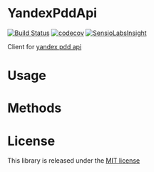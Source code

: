 YandexPddApi
=============

[![Build Status](https://travis-ci.org/amaxlab/yandex-pdd-api.svg?branch=master)](https://travis-ci.org/amaxlab/yandex-pdd-api)
[![codecov](https://codecov.io/gh/amaxlab/yandex-pdd-api/branch/master/graph/badge.svg)](https://codecov.io/gh/amaxlab/yandex-pdd-api)
[![SensioLabsInsight](https://insight.sensiolabs.com/projects/e1841a7f-bde4-483f-82ec-98995e84ea24/small.png)](https://insight.sensiolabs.com/projects/e1841a7f-bde4-483f-82ec-98995e84ea24)

Client for [yandex pdd api](https://tech.yandex.ru/pdd/)

Usage
=====

Methods
=======

License
=======

This library is released under the [MIT license](LICENSE)
